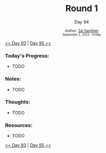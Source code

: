 <div align="center">
  <h1>Round 1</h1>
  <p>Day 94</p>
  <sub>
    Author: <a href="https://github.com/plskz" target="_blank">Zai Santillan</a>
    <br>
    <small>September 2, 2022 - Friday</small>
  </sub>
</div>

[<< Day 93](day093.md) | [Day 95 >>](day095.md)

### Today's Progress:

- TODO

### Notes:

- TODO

### Thoughts:

- TODO

### Resources:

- TODO

[<< Day 93](day093.md) | [Day 95 >>](day095.md)
